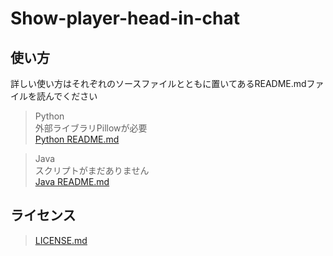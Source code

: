 # Show-player-head-in-chat   

## 使い方   
詳しい使い方はそれぞれのソースファイルとともに置いてあるREADME.mdファイルを読んでください   
> Python   
> 外部ライブラリPillowが必要   
> [Python README.md](/Python/src/main/README.md)
   
> Java   
> スクリプトがまだありません   
> [Java README.md](/Java/src/main/README.me)

## ライセンス
> [LICENSE.md](/LICENSE.md)

